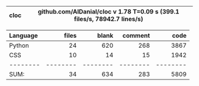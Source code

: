 cloc|github.com/AlDanial/cloc v 1.78  T=0.09 s (399.1 files/s, 78942.7 lines/s)
--- | ---

Language|files|blank|comment|code
:-------|-------:|-------:|-------:|-------:
Python|24|620|268|3867
CSS|10|14|15|1942
--------|--------|--------|--------|--------
SUM:|34|634|283|5809
